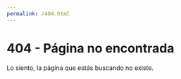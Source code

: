 ```yaml
---
permalink: /404.html
---
```


<!DOCTYPE html>
<html>
<head>
	<meta charset="UTF-8">
	<title>404 - Página no encontrada</title>
</head>
<body>
	<h1>404 - Página no encontrada</h1>
	<p>Lo siento, la página que estás buscando no existe.</p>
</body>
</html>
